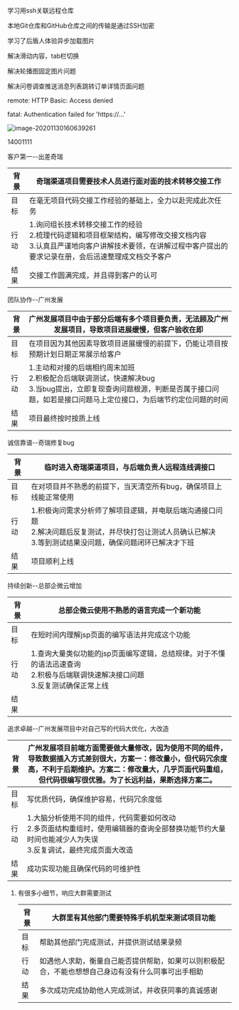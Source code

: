 学习用ssh关联远程仓库

本地Git仓库和GitHub仓库之间的传输是通过SSH加密

学习了后盾人体验异步加载图片

解决滑动内容，tab栏切换

解决轮播图固定图片问题

解决问卷调查推送消息列表跳转订单详情页面问题



remote: HTTP Basic: Access denied

fatal: Authentication failed for  'https://...'

![image-20201130160639261](C:\Users\admin\AppData\Roaming\Typora\typora-user-images\image-20201130160639261.png)

14001111







客户第一--出差奇瑞

| 背景 | 奇瑞渠道项目需要技术人员进行面对面的技术转移交接工作         |
| ---- | ------------------------------------------------------------ |
| 目标 | 在毫无项目代码交接工作经验的基础上，全力以赴完成此次任务     |
| 行动 | 1.询问组长技术转移交接工作的经验<br />2.梳理代码逻辑和项目框架结构，编写修改交接文档内容<br />3.认真且严谨地向客户讲解技术要领，在讲解过程中客户提出的要求记录在册，会后迅速整理成文档交予客户<br /> |
| 结果 | 交接工作圆满完成，并且得到客户的认可                         |

团队协作--广州发展 

| 背景 | 广州发展项目中由于部分后端有多个项目要负责，无法顾及广州发展项目，导致项目进展缓慢，但客户验收在即 |
| ---- | ------------------------------------------------------------ |
| 目标 | 在项目因为其他因素导致项目进展缓慢的前提下，仍能让项目按预期计划日期正常展示给客户 |
| 行动 | 1.主动和对接的后端相约周末加班<br />2.积极配合后端联调测试，快速解决bug<br />3.当bug提出，立即复现查询问题根源，判断是否属于接口问题，如若是接口问题马上定位接口，为后端节约定位问题的时间 |
| 结果 | 项目最终按时按质上线                                         |

诚信靠谱--奇瑞修复bug

| 背景 | 临时进入奇瑞渠道项目，与后端负责人远程连线调接口             |
| ---- | ------------------------------------------------------------ |
| 目标 | 在对项目并不熟悉的前提下，当天清空所有bug，确保项目上线能正常使用 |
| 行动 | 1.积极询问需求分析师了解项目逻辑，并电联后端沟通接口问题<br />2.解决问题后反复测试，并尽快打包让测试人员确认已解决<br />3.等到测试结果没问题，确保问题闭环已解决才下班 |
| 结果 | 项目顺利上线                                                 |

持续创新--总部企微云增加

| 背景 | 总部企微云使用不熟悉的语言完成一个新功能                     |
| ---- | ------------------------------------------------------------ |
| 目标 | 在短时间内理解jsp页面的编写语法并完成这个功能                |
| 行动 | 1.查询大量类似功能的jsp页面编写逻辑，总结规律。对于不懂的语法迅速查询<br />2.积极与后端联调快速解决接口问题<br />3.反复测试确保正常上线 |
| 结果 |                                                              |



追求卓越--广州发展项目中对自己写的代码大优化，大改造

| 背景 | 广州发展项目前端方面需要做大量修改，因为使用不同的组件，导致数据插入方式差别很大，方案一：修改量小，但代码冗余度高，不利于后期维护。方案二：修改量大，几乎页面代码重组，但代码很编写很优雅。为了长远利益，果断选择方案二。 |
| ---- | ------------------------------------------------------------ |
| 目标 | 写优质代码，确保维护容易，代码冗余度低                       |
| 行动 | 1.大脑分析使用不同的组件，代码需要如何改动<br />2.多页面结构重组时，使用编辑器的查询全部替换功能节约大量时间也能减少人为失误<br />3.反复调试，最终完成页面大改造 |
| 结果 | 成功实现功能且确保代码的可维护性                             |

1. 有很多小细节，响应大群需要测试

   | 背景 | 大群里有其他部门需要特殊手机机型来测试项目功能               |
   | ---- | ------------------------------------------------------------ |
   | 目标 | 帮助其他部门完成测试，并提供测试结果录频                     |
   | 行动 | 如遇他人求助，衡量自己能否提供帮助，如果可以则积极配合，不能也想想自己身边有没有什么同事可出手相助 |
   | 结果 | 多次成功完成协助他人完成测试，并收获同事的真诚感谢           |